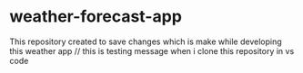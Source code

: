 # weather-forecast-app
This repository created to save changes which is make while developing this weather app 
// this is testing message when i clone this repository in vs code